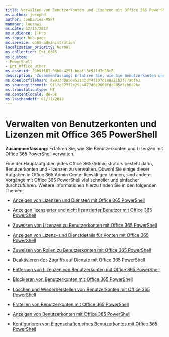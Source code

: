```yaml
---
title: Verwalten von Benutzerkonten und Lizenzen mit Office 365 PowerShell
ms.author: josephd
author: JoeDavies-MSFT
manager: laurawi
ms.date: 12/15/2017
ms.audience: ITPro
ms.topic: hub-page
ms.service: o365-administration
localization_priority: Normal
ms.collection: Ent_O365
ms.custom:
- PowerShell
- Ent_Office_Other
ms.assetid: 26b9ff81-93b0-4251-beaf-3c9f1d7c80c8
description: 'Zusammenfassung: Erfahren Sie, wie Sie Benutzerkonten und Lizenzen mit Office 365 PowerShell verwalten.'
ms.openlocfilehash: 89933d0a50e52133df4f107d188221b2f77abf62
ms.sourcegitcommit: 9f1fe023f7e2924477d6e9003fdc805e3cb6e2be
ms.translationtype: HT
ms.contentlocale: de-DE
ms.lasthandoff: 01/11/2018
---
```

# <a name="manage-user-accounts-and-licenses-with-office-365-powershell"></a>Verwalten von Benutzerkonten und Lizenzen mit Office 365 PowerShell

 **Zusammenfassung:** Erfahren Sie, wie Sie Benutzerkonten und Lizenzen mit Office 365 PowerShell verwalten.
  
Eine der Hauptaufgaben jedes Office 365-Administrators besteht darin, Benutzerkonten und -lizenzen zu verwalten. Obwohl Sie einige dieser Aufgaben in Office 365 Admin Center bewältigen können, sind andere Vorgänge mit Office 365 PowerShell viel schneller und einfacher durchzuführen. Weitere Informationen hierzu finden Sie in den folgenden Themen:
  
- [Anzeigen von Lizenzen und Diensten mit Office 365 PowerShell](view-licenses-and-services-with-office-365-powershell.md)
    
- [Anzeigen lizenzierter und nicht lizenzierter Benutzer mit Office 365 PowerShell](view-licensed-and-unlicensed-users-with-office-365-powershell.md)
    
- [Zuweisen von Lizenzen zu Benutzerkonten mit Office 365 PowerShell](assign-licenses-to-user-accounts-with-office-365-powershell.md)
    
- [Anzeigen von Lizenz- und Dienstdetails für Konten mit Office 365 PowerShell](view-account-license-and-service-details-with-office-365-powershell.md)
    
- [Zuweisen von Rollen zu Benutzerkonten mit Office 365 PowerShell](assign-roles-to-user-accounts-with-office-365-powershell.md)
    
- [Deaktivieren des Zugriffs auf Dienste mit Office 365 PowerShell](disable-access-to-services-with-office-365-powershell.md)
    
- [Entfernen von Lizenzen von Benutzerkonten mit Office 365 PowerShell](remove-licenses-from-user-accounts-with-office-365-powershell.md)
    
- [Blockieren von Benutzerkonten mit Office 365 PowerShell](block-user-accounts-with-office-365-powershell.md)
    
- [Löschen und Wiederherstellen von Benutzerkonten mit Office 365 PowerShell](delete-and-restore-user-accounts-with-office-365-powershell.md)
    
- [Erstellen von Benutzerkonten mit Office 365 PowerShell](create-user-accounts-with-office-365-powershell.md)
    
- [Anzeigen von Benutzerkonten mit Office 365 PowerShell](view-user-accounts-with-office-365-powershell.md)
    
- [Konfigurieren von Eigenschaften eines Benutzerkontos mit Office 365 PowerShell](configure-user-account-properties-with-office-365-powershell.md)
    

